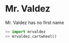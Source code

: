 Mr. Valdez
========

Mr. Valdez has no first name

```python
>> import mrvaldez
>> mrvaldez.cartwheel()
```

